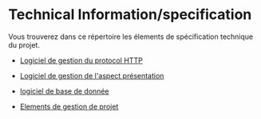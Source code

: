 
# Technical Information/specification 


Vous trouverez dans ce répertoire les élements de spécification technique du projet.

* [Logiciel de gestion du protocol HTTP](server.md)

* [Logiciel de gestion de l'aspect présentation](front.md)

* [logiciel de base de donnée](bd.md)

* [Elements de gestion de projet](gestion.md)
